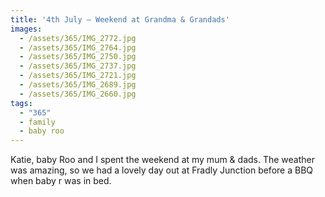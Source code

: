 ```yaml
---
title: '4th July — Weekend at Grandma & Grandads'
images:
  - /assets/365/IMG_2772.jpg
  - /assets/365/IMG_2764.jpg
  - /assets/365/IMG_2750.jpg
  - /assets/365/IMG_2737.jpg
  - /assets/365/IMG_2721.jpg
  - /assets/365/IMG_2689.jpg
  - /assets/365/IMG_2660.jpg
tags:
  - "365"
  - family
  - baby roo
---
```

Katie, baby Roo and I spent the weekend at my mum & dads. The weather was amazing, so we had a lovely day out at Fradly Junction before a BBQ when baby r was in bed.